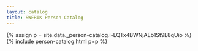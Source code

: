 ```yaml
---
layout: catalog
title: SWERIK Person Catalog
---
```

{% assign p = site.data._person-catalog.i-LQTx4BWNjAEb1St9L8qUio %}
{% include person-catalog.html p=p %}

